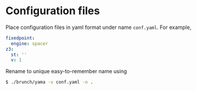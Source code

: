 # Configuration files

Place configuration files in yaml format under name `conf.yaml`.
For example,

```yaml
fixedpoint:
  engine: spacer
z3: 
  st: ''
  v: 1
```

Rename to unique easy-to-remember name using 

```bash
$ ./brunch/yama -v conf.yaml -o .
```
